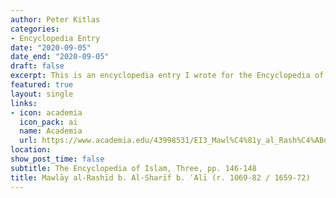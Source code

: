 ```yaml
---
author: Peter Kitlas
categories:
- Encyclopedia Entry
date: "2020-09-05"
date_end: "2020-09-05"
draft: false
excerpt: This is an encyclopedia entry I wrote for the Encyclopedia of Islam 3 on the Moroccan, Alawi sultan, Mawlāy al-Rashīd (r. 1069-82 / 1659-72).
featured: true
layout: single
links:
- icon: academia
  icon_pack: ai
  name: Academia
  url: https://www.academia.edu/43998531/EI3_Mawl%C4%81y_al_Rash%C4%ABd
location: 
show_post_time: false
subtitle: The Encyclopedia of Islam, Three, pp. 146-148
title: Mawlāy al-Rashīd b. Al-Sharīf b. ʿAlī (r. 1069-82 / 1659-72)
---
```


